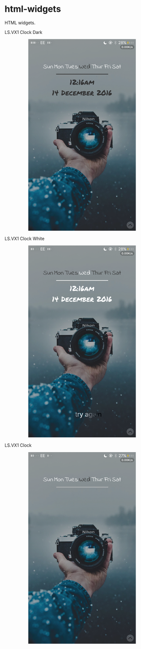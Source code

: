 # html-widgets
HTML widgets.

LS.VX1 Clock Dark
<p align="center">
  <img src="https://raw.githubusercontent.com/kasiimh1/html-widgets/master/Images/IMG_0129.PNG" width="350"/>
</p>

LS.VX1 Clock White
<p align="center">
  <img src="https://raw.githubusercontent.com/kasiimh1/html-widgets/master/Images/IMG_0130.PNG" width="350"/>
</p>

LS.VX1 Clock
<p align="center">
  <img src="https://raw.githubusercontent.com/kasiimh1/html-widgets/master/Images/IMG_0131.PNG" width="350"/>
</p>
